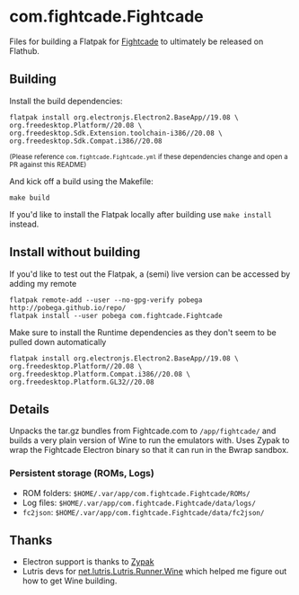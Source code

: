 # com.fightcade.Fightcade

Files for building a Flatpak for [Fightcade](https://www.fightcade.com/) to ultimately be released on Flathub.

## Building

Install the build dependencies:
```
flatpak install org.electronjs.Electron2.BaseApp//19.08 \
org.freedesktop.Platform//20.08 \
org.freedesktop.Sdk.Extension.toolchain-i386//20.08 \
org.freedesktop.Sdk.Compat.i386//20.08
```
<sup>(Please reference `com.fightcade.Fightcade.yml` if these dependencies change and open a PR against this README)</sup>

And kick off a build using the Makefile:
```
make build
```

If you'd like to install the Flatpak locally after building use `make install` instead.

## Install without building

If you'd like to test out the Flatpak, a (semi) live version can be accessed by adding my remote

```
flatpak remote-add --user --no-gpg-verify pobega http://pobega.github.io/repo/
flatpak install --user pobega com.fightcade.Fightcade
```

Make sure to install the Runtime dependencies as they don't seem to be pulled down automatically

```
flatpak install org.electronjs.Electron2.BaseApp//19.08 \
org.freedesktop.Platform//20.08 \
org.freedesktop.Platform.Compat.i386//20.08 \
org.freedesktop.Platform.GL32//20.08
```

## Details
Unpacks the tar.gz bundles from Fightcade.com to `/app/fightcade/` and builds a very plain version of Wine to run the emulators with.
Uses Zypak to wrap the Fightcade Electron binary so that it can run in the Bwrap sandbox.

### Persistent storage (ROMs, Logs)
* ROM folders: `$HOME/.var/app/com.fightcade.Fightcade/ROMs/`
* Log files: `$HOME/.var/app/com.fightcade.Fightcade/data/logs/`
* `fc2json`: `$HOME/.var/app/com.fightcade.Fightcade/data/fc2json/`

## Thanks
* Electron support is thanks to [Zypak](https://github.com/refi64/zypak)
* Lutris devs for [net.lutris.Lutris.Runner.Wine](https://github.com/flathub/net.lutris.Lutris.Runner.Wine) which helped me figure out how to get Wine building.
